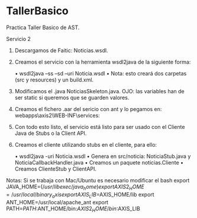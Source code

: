 # TallerBasico
Practica Taller Basico de AST.

Servicio 2


1.	Descargamos de Faitic: Noticias.wsdl.

2.	Creamos el servicio con la herramienta wsdl2java de la siguiente forma:

    •	wsdl2java –ss –sd –uri Noticia.wsdl
    •	Nota: esto creará dos carpetas (src y resources) y un build.xml.

3.	Modificamos el .java NoticiasSkeleton.java. OJO: las variables han de ser static si queremos que se guarden valores.

4.	Creamos el fichero .aar del sericio con ant y lo pegamos en: webapps\axis2\WEB-INF\services:

5.	Con todo esto listo, el servicio está listo para ser usado con el Cliente Java de Stubs o la Client API.

6.	Creamos el cliente utilizando stubs en el cliente, para ello:

    • wsdl2java -uri Noticia.wsdl
    •	Genera en src/noticia: NoticiaStub.java y NoticiaCallbackHandler.java
    •	Creamos un paquete noticias.Cliente
    •	Creamos ClienteStub y ClientAPI.

Notas:
Si se trabaja con Mac/Ubuntu es necesario modificar el bash
export JAVA_HOME=$(/usr/libexec/java_home)
export AXIS2_HOME=/usr/local/binary_axis
export AXIS_LIB=$AXIS_HOME/lib
export ANT_HOME=/usr/local/apache_ant
export PATH=$PATH:$ANT_HOME/bin:$AXIS2_HOME/bin:$AXIS_LIB
